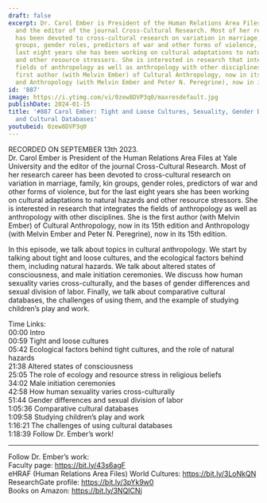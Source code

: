 ```yaml
---
draft: false
excerpt: Dr. Carol Ember is President of the Human Relations Area Files at Yale University
  and the editor of the journal Cross-Cultural Research. Most of her research career
  has been devoted to cross-cultural research on variation in marriage, family, kin
  groups, gender roles, predictors of war and other forms of violence, but for the
  last eight years she has been working on cultural adaptations to natural hazards
  and other resource stressors. She is interested in research that integrates the
  fields of anthropology as well as anthropology with other disciplines. She is the
  first author (with Melvin Ember) of Cultural Anthropology, now in its 15th edition
  and Anthropology (with Melvin Ember and Peter N. Peregrine), now in its 15th edition.
id: '887'
image: https://i.ytimg.com/vi/0zew8DVP3q0/maxresdefault.jpg
publishDate: 2024-01-15
title: '#887 Carol Ember: Tight and Loose Cultures, Sexuality, Gender Differences,
  and Cultural Databases'
youtubeid: 0zew8DVP3q0
---
```

RECORDED ON SEPTEMBER 13th 2023.  
Dr. Carol Ember is President of the Human Relations Area Files at Yale University and the editor of the journal Cross-Cultural Research. Most of her research career has been devoted to cross-cultural research on variation in marriage, family, kin groups, gender roles, predictors of war and other forms of violence, but for the last eight years she has been working on cultural adaptations to natural hazards and other resource stressors. She is interested in research that integrates the fields of anthropology as well as anthropology with other disciplines. She is the first author (with Melvin Ember) of Cultural Anthropology, now in its 15th edition and Anthropology (with Melvin Ember and Peter N. Peregrine), now in its 15th edition.

In this episode, we talk about topics in cultural anthropology. We start by talking about tight and loose cultures, and the ecological factors behind them, including natural hazards. We talk about altered states of consciousness, and male initiation ceremonies. We discuss how human sexuality varies cross-culturally, and the bases of gender differences and sexual division of labor. Finally, we talk about comparative cultural databases, the challenges of using them, and the example of studying children’s play and work.

Time Links:  
00:00  Intro  
00:59  Tight and loose cultures  
05:42  Ecological factors behind tight cultures, and the role of natural hazards  
21:38  Altered states of consciousness  
25:05  The role of ecology and resource stress in religious beliefs  
34:02  Male initiation ceremonies  
42:58  How human sexuality varies cross-culturally  
51:44  Gender differences and sexual division of labor  
1:05:36  Comparative cultural databases  
1:09:58  Studying children’s play and work  
1:16:21  The challenges of using cultural databases  
1:18:39  Follow Dr. Ember’s work!

---

Follow Dr. Ember’s work:  
Faculty page: https://bit.ly/43s6agF  
eHRAF (Human Relations Area Files) World Cultures: https://bit.ly/3LoNkQN  
ResearchGate profile: https://bit.ly/3pYk9w0  
Books on Amazon: https://bit.ly/3NQICNj
